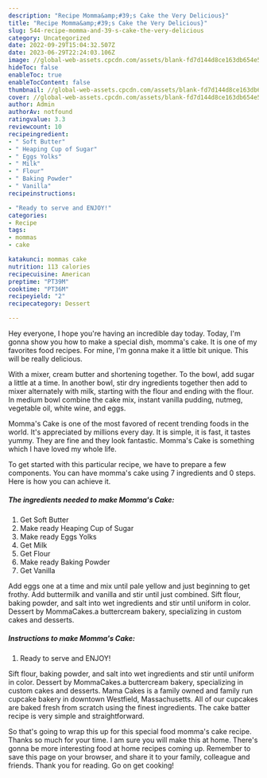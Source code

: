 ```yaml
---
description: "Recipe Momma&amp;#39;s Cake the Very Delicious}"
title: "Recipe Momma&amp;#39;s Cake the Very Delicious}"
slug: 544-recipe-momma-and-39-s-cake-the-very-delicious
category: Uncategorized
date: 2022-09-29T15:04:32.507Z
date: 2023-06-29T22:24:03.106Z
image: //global-web-assets.cpcdn.com/assets/blank-fd7d144d8ce163db654e5a02c40b08a2775adb7897d16e4062681dc7e1b2800f.png
hideToc: false
enableToc: true
enableTocContent: false
thumbnail: //global-web-assets.cpcdn.com/assets/blank-fd7d144d8ce163db654e5a02c40b08a2775adb7897d16e4062681dc7e1b2800f.png
cover: //global-web-assets.cpcdn.com/assets/blank-fd7d144d8ce163db654e5a02c40b08a2775adb7897d16e4062681dc7e1b2800f.png
author: Admin
authorAv: notfound
ratingvalue: 3.3
reviewcount: 10
recipeingredient:
- " Soft Butter"
- " Heaping Cup of Sugar"
- " Eggs Yolks"
- " Milk"
- " Flour"
- " Baking Powder"
- " Vanilla"
recipeinstructions:

- "Ready to serve and ENJOY!"
categories:
- Recipe
tags:
- mommas
- cake

katakunci: mommas cake 
nutrition: 113 calories
recipecuisine: American
preptime: "PT39M"
cooktime: "PT36M"
recipeyield: "2"
recipecategory: Dessert

---
```



Hey everyone, I hope you're having an incredible day today. Today, I'm gonna show you how to make a special dish, momma&#39;s cake. It is one of my favorites food recipes. For mine, I'm gonna make it a little bit unique. This will be really delicious.

With a mixer, cream butter and shortening together. To the bowl, add sugar a little at a time. In another bowl, stir dry ingredients together then add to mixer alternately with milk, starting with the flour and ending with the flour. In medium bowl combine the cake mix, instant vanilla pudding, nutmeg, vegetable oil, white wine, and eggs.

Momma&#39;s Cake is one of the most favored of recent trending foods in the world. It's appreciated by millions every day. It is simple, it is fast, it tastes yummy. They are fine and they look fantastic. Momma&#39;s Cake is something which I have loved my whole life.


To get started with this particular recipe, we have to prepare a few components. You can have momma&#39;s cake using 7 ingredients and 0 steps. Here is how you can achieve it.

<!--inarticleads1-->

##### The ingredients needed to make Momma&#39;s Cake:

1. Get  Soft Butter
1. Make ready  Heaping Cup of Sugar
1. Make ready  Eggs Yolks
1. Get  Milk
1. Get  Flour
1. Make ready  Baking Powder
1. Get  Vanilla


Add eggs one at a time and mix until pale yellow and just beginning to get frothy. Add buttermilk and vanilla and stir until just combined. Sift flour, baking powder, and salt into wet ingredients and stir until uniform in color. Dessert by MommaCakes.a buttercream bakery, specializing in custom cakes and desserts. 

<!--inarticleads2-->

##### Instructions to make Momma&#39;s Cake:


1. Ready to serve and ENJOY!

Sift flour, baking powder, and salt into wet ingredients and stir until uniform in color. Dessert by MommaCakes.a buttercream bakery, specializing in custom cakes and desserts. Mama Cakes is a family owned and family run cupcake bakery in downtown Westfield, Massachusetts. All of our cupcakes are baked fresh from scratch using the finest ingredients. The cake batter recipe is very simple and straightforward. 

So that's going to wrap this up for this special food momma&#39;s cake recipe. Thanks so much for your time. I am sure you will make this at home. There's gonna be more interesting food at home recipes coming up. Remember to save this page on your browser, and share it to your family, colleague and friends. Thank you for reading. Go on get cooking!
